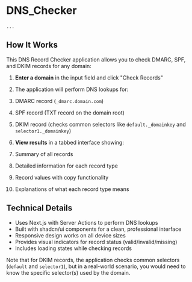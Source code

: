 # DNS_Checker



```typescriptreact project="dns-record-checker"
...
```

## How It Works

This DNS Record Checker application allows you to check DMARC, SPF, and DKIM records for any domain:

1. **Enter a domain** in the input field and click "Check Records"
2. The application will perform DNS lookups for:

1. DMARC record (`_dmarc.domain.com`)
2. SPF record (TXT record on the domain root)
3. DKIM record (checks common selectors like `default._domainkey` and `selector1._domainkey`)



3. **View results** in a tabbed interface showing:

1. Summary of all records
2. Detailed information for each record type
3. Record values with copy functionality
4. Explanations of what each record type means





## Technical Details

- Uses Next.js with Server Actions to perform DNS lookups
- Built with shadcn/ui components for a clean, professional interface
- Responsive design works on all device sizes
- Provides visual indicators for record status (valid/invalid/missing)
- Includes loading states while checking records


Note that for DKIM records, the application checks common selectors (`default` and `selector1`), but in a real-world scenario, you would need to know the specific selector(s) used by the domain.
